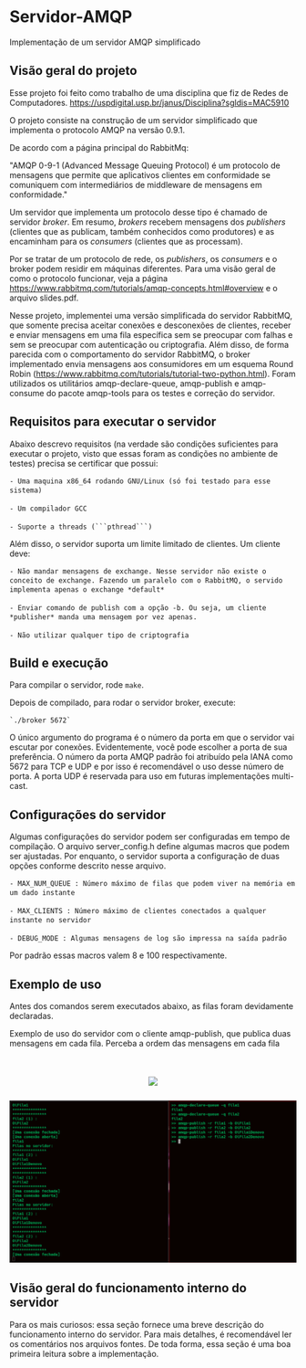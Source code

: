 # Servidor-AMQP

Implementação de um servidor AMQP simplificado

## Visão geral do projeto

Esse projeto foi feito como trabalho de uma disciplina que fiz de Redes de Computadores.
https://uspdigital.usp.br/janus/Disciplina?sgldis=MAC5910

O projeto consiste na construção de um servidor simplificado que implementa o protocolo AMQP na versão 0.9.1.

De acordo com a página principal do RabbitMq: 

"AMQP 0-9-1 (Advanced Message Queuing Protocol) é um protocolo de mensagens que permite que aplicativos clientes em conformidade se comuniquem com intermediários de middleware de mensagens em conformidade."

Um servidor que implementa um protocolo desse tipo é chamado de servidor *broker*. Em resumo, *brokers* recebem mensagens dos *publishers* (clientes que as publicam, também conhecidos como produtores) e as encaminham para os *consumers* (clientes que as processam).

Por se tratar de um protocolo de rede, os *publishers*, os *consumers* e o broker podem residir em máquinas diferentes. Para uma visão geral de como o protocolo funcionar, veja a página https://www.rabbitmq.com/tutorials/amqp-concepts.html#overview e o arquivo slides.pdf.

Nesse projeto, implementei uma versão simplificada do servidor RabbitMQ, que somente precisa aceitar conexões e desconexões de clientes, receber e enviar mensagens em uma fila especı́fica sem se preocupar com falhas e sem se preocupar com autenticação ou criptografia. Além disso, de forma parecida com o comportamento do servidor RabbitMQ, o broker implementado envia mensagens aos consumidores em um esquema Round Robin (https://www.rabbitmq.com/tutorials/tutorial-two-python.html). Foram utilizados os utilitários amqp-declare-queue, amqp-publish e amqp-consume do pacote amqp-tools para os testes e correção do servidor.

## Requisitos para executar o servidor

Abaixo descrevo requisitos (na verdade são condições suficientes para executar o projeto, visto que essas foram as condições no ambiente de testes) precisa se certificar que possui: 

    - Uma maquina x86_64 rodando GNU/Linux (só foi testado para esse sistema)

    - Um compilador GCC

    - Suporte a threads (```pthread```)

Além disso, o servidor suporta um limite limitado de clientes. Um cliente deve:

    - Não mandar mensagens de exchange. Nesse servidor não existe o conceito de exchange. Fazendo um paralelo com o RabbitMQ, o servido implementa apenas o exchange *default*

    - Enviar comando de publish com a opção -b. Ou seja, um cliente *publisher* manda uma mensagem por vez apenas.

    - Não utilizar qualquer tipo de criptografia


## Build e execução

Para compilar o servidor, rode `make`.

Depois de compilado, para rodar o servidor broker, execute:

    `./broker 5672`

O único argumento do programa é o número da porta em que o servidor vai escutar por conexões. Evidentemente, você pode escolher a porta de sua preferência. O número da porta AMQP padrão foi atribuído pela IANA como 5672 para TCP e UDP e por isso é recomendável o uso desse número de porta. A porta UDP é reservada para uso em futuras implementações multi-cast.

## Configurações do servidor

Algumas configurações do servidor podem ser configuradas em tempo de compilação. O arquivo server_config.h define algumas macros que podem ser ajustadas. Por enquanto, o servidor suporta a configuração de duas opções conforme descrito nesse arquivo.

    - MAX_NUM_QUEUE : Número máximo de filas que podem viver na memória em um dado instante 

    - MAX_CLIENTS : Número máximo de clientes conectados a qualquer instante no servidor

    - DEBUG_MODE : Algumas mensagens de log são impressa na saída padrão

Por padrão essas macros valem 8 e 100 respectivamente.


## Exemplo de uso 

Antes dos comandos serem executados abaixo, as filas foram devidamente declaradas.

Exemplo de uso do servidor com o cliente amqp-publish, que publica duas mensagens em cada fila. Perceba a ordem das mensagens em cada fila 

<h1 align="center">
  <img src="https://raw.githubusercontent.com/paulohdosanjos/Servidor-AMQP/blob/main/img/publish.png">
</h1>

![alt text](https://github.com/paulohdosanjos/Servidor-AMQP/blob/main/img/publish.png?raw=true)

## Visão geral do funcionamento interno do servidor 

Para os mais curiosos: essa seção fornece uma breve descrição do funcionamento interno do servidor. Para mais detalhes, é recomendável ler os comentários nos arquivos fontes. De toda forma, essa seção é uma boa primeira leitura sobre a implementação.






